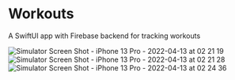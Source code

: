 # Workouts
A SwiftUI app with Firebase backend for tracking workouts

![Simulator Screen Shot - iPhone 13 Pro - 2022-04-13 at 02 21 19](https://user-images.githubusercontent.com/16191302/163113431-353e4987-3c5a-4c6b-a26a-d2a5ec1a580f.png)
![Simulator Screen Shot - iPhone 13 Pro - 2022-04-13 at 02 21 28](https://user-images.githubusercontent.com/16191302/163113436-7b436323-1fae-4cfc-920b-e97a89f227eb.png)
![Simulator Screen Shot - iPhone 13 Pro - 2022-04-13 at 02 24 36](https://user-images.githubusercontent.com/16191302/163113445-e564f127-e9bf-4ac6-b555-6d3a5d053848.png)
